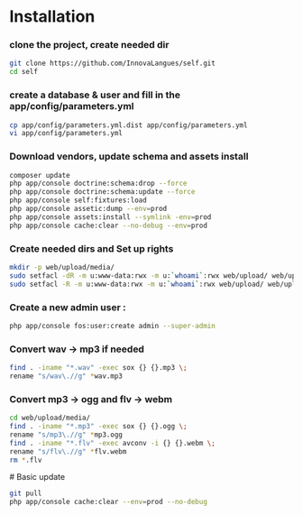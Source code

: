 # Installation

### clone the project, create needed dir
``` bash
git clone https://github.com/InnovaLangues/self.git
cd self
```

### create a database & user and fill in the app/config/parameters.yml
``` bash
cp app/config/parameters.yml.dist app/config/parameters.yml
vi app/config/parameters.yml
```

### Download vendors, update schema and assets install
``` bash
composer update
php app/console doctrine:schema:drop --force
php app/console doctrine:schema:update --force
php app/console self:fixtures:load
php app/console assetic:dump --env=prod
php app/console assets:install --symlink -env=prod
php app/console cache:clear --no-debug --env=prod
```

### Create needed dirs and Set up rights 
``` bash
mkdir -p web/upload/media/
sudo setfacl -dR -m u:www-data:rwx -m u:`whoami`:rwx web/upload/ web/upload/media app/cache app/logs app/sessions app/data/export
sudo setfacl -R -m u:www-data:rwx -m u:`whoami`:rwx web/upload/ web/upload/media app/cache app/logs app/sessions app/data/export
```

### Create a new admin user :
``` bash
php app/console fos:user:create admin --super-admin
```

### Convert wav -> mp3 if needed
``` bash
find . -iname "*.wav" -exec sox {} {}.mp3 \;
rename "s/wav\.//g" *wav.mp3
``` 

### Convert mp3 -> ogg and flv -> webm
``` bash
cd web/upload/media/
find . -iname "*.mp3" -exec sox {} {}.ogg \;
rename "s/mp3\.//g" *mp3.ogg
find . -iname "*.flv" -exec avconv -i {} {}.webm \; 
rename "s/flv\.//g" *flv.webm
rm *.flv
```

# Basic update 

``` bash
git pull
php app/console cache:clear --env=prod --no-debug
```
